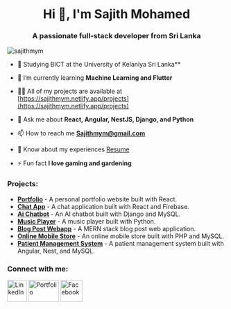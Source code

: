 <h1 align="center">Hi 👋, I'm Sajith Mohamed</h1>
<h3 align="center">A passionate full-stack developer from Sri Lanka</h3>

<p align="left"> <img src="https://komarev.com/ghpvc/?username=sajithmym&label=Profile%20views&color=0e75b6&style=flat" alt="sajithmym" /> </p>

- 🔭 Studying BICT at the University of Kelaniya Sri Lanka**

- 🌱 I’m currently learning **Machine Learning and Flutter**

- 👨‍💻 All of my projects are available at [https://sajithmym.netlify.app/projects](https://sajithmym.netlify.app/projects)

- 💬 Ask me about **React, Angular, NestJS, Django, and Python**

- 📫 How to reach me **Sajithmym@gmail.com**

- 📄 Know about my experiences [Resume](https://sajithmym.netlify.app/Resume.pdf)

- ⚡ Fun fact **I love gaming and gardening**

### Projects:
- [**Portfolio**](https://sajithmym.netlify.app/Deploy) - A personal portfolio website built with React.
- [**Chat App**](https://sajithmym-chat.netlify.app/) - A chat application built with React and Firebase.
- [**Ai Chatbot**](https://sajithmym.netlify.app/Django_Project) - An AI chatbot built with Django and MySQL.
- [**Music Player**](https://sajithmym.netlify.app/Python_Project) - A music player built with Python.
- [**Blog Post Webapp**](https://github.com/sajithmym/PostApp_FullStack) - A MERN stack blog post web application.
- [**Online Mobile Store**](https://github.com/sajithmym/Php_Project_Online_Mobile_Store) - An online mobile store built with PHP and MySQL.
- [**Patient Management System**](https://github.com/sajithmym/Final-Year-Project) - A patient management system built with Angular, Nest, and MySQL.

### Connect with me:
<p align="left">
<a href="https://linkedin.com/in/mohamed-sajith-936877214" target="blank"><img src="https://github.com/user-attachments/assets/e67aad40-7d3c-4746-8e25-8c2cff8a0a7a" alt="LinkedIn" height="50" width="45" /></a>
<a href="https://sajithmym.netlify.app" target="blank"><img src="https://sajithmym.netlify.app/assets/logo-no-background-7d01997d.png" alt="Portfolio" height="50" width="70" /></a>
<a href="https://www.facebook.com/sajithmym" target="blank"><img src="https://github.com/user-attachments/assets/577ec790-9bae-4013-bc1a-752c8c9b5be7" alt="Facebook" height="50" width="50" /></a>
</p>
